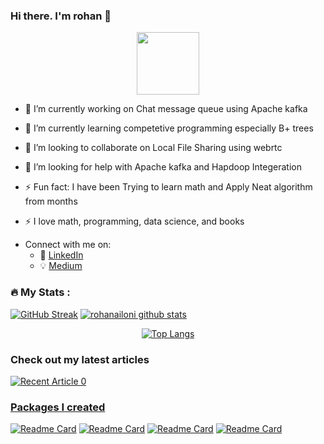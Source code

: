 
[1.2]: http://i.imgur.com/wWzX9uB.png (twitter icon without padding)
[1]: [Twitter](https://twitter.com/KhuyenTran16)

### Hi there. I'm rohan 👋
<div id="badges" align="center">
  <img src="https://komarev.com/ghpvc/?username=rohanailoni&style=flat-square&color=brightgreen" alt=""/>
</div>
<div id="header" align="center">
  <img src="https://media.giphy.com/media/M9gbBd9nbDrOTu1Mqx/giphy.gif" width="100"/>
</div>

- 🔭 I’m currently working on Chat message queue using Apache kafka
- 🌱 I’m currently learning competetive programming especially B+ trees
- 👯 I’m looking to collaborate on Local File Sharing using webrtc
- 🤔 I’m looking for help with Apache kafka and Hapdoop Integeration
- ⚡ Fun fact: I have been Trying to learn math and Apply Neat algorithm from months

- :zap: I love math, programming, data science, and books
<!--
- 🌱 I’m very keen to learning and growing every day
- :earth_africa: I am currently sharing a little bit of my knowledge to the world through [my blogs](https://medium.com/@khuyentran1476) and [daily data science tips](https://mathdatasimplified.com/).
-->
- Connect with me on:
  - :office: [LinkedIn](https://www.linkedin.com/in/rohan-ailoni-119319121/)
  - :bulb: [Medium](https://medium.com/@rohanailoni)
  

  


### :fire: My Stats :
[![GitHub Streak](http://github-readme-streak-stats.herokuapp.com?user=rohanailoni&theme=dark&background=000000)](https://git.io/streak-stats)
[![rohanailoni github stats](https://github-readme-stats.vercel.app/api?username=rohanailoni&count_private=true&show_icons=true&theme=radical&hide_rank=false)](https://github.com/anuraghazra/github-readme-stats)

<div id="header" align="center">
  
  [![Top Langs](https://github-readme-stats.vercel.app/api/top-langs/?username=rohanailoni)](https://github.com/anuraghazra/github-readme-stats)
  
</div>


### Check out my latest articles
<a target="_blank" href="https://github-readme-medium-recent-article.vercel.app/medium/@rohanailoni
/0"><img src="https://github-readme-medium-recent-article.vercel.app/medium/@rohanailoni
/0" alt="Recent Article 0"> 

    
### Packages I created
[![Readme Card](https://github-readme-stats.vercel.app/api/pin/?username=rohanailoni&repo=GIT-SDK-TOOLING)](https://github.com/rohanailoni/GIT-SDK-TOOLING) 
[![Readme Card](https://github-readme-stats.vercel.app/api/pin/?username=rohanailoni&repo=Local-FIle-Sharing-using-webrtc)](https://github.com/rohanailoni/Local-FIle-Sharing-using-webrtc) 
[![Readme Card](https://github-readme-stats.vercel.app/api/pin/?username=rohanailoni&repo=sudoku-solver-opencv)](https://github.com/rohanailoni/sudoku-solver-opencv) 
[![Readme Card](https://github-readme-stats.vercel.app/api/pin/?username=rohanailoni&repo=tic-tac-toe)](https://github.com/rohanailoni/tic-tac-toe) 




